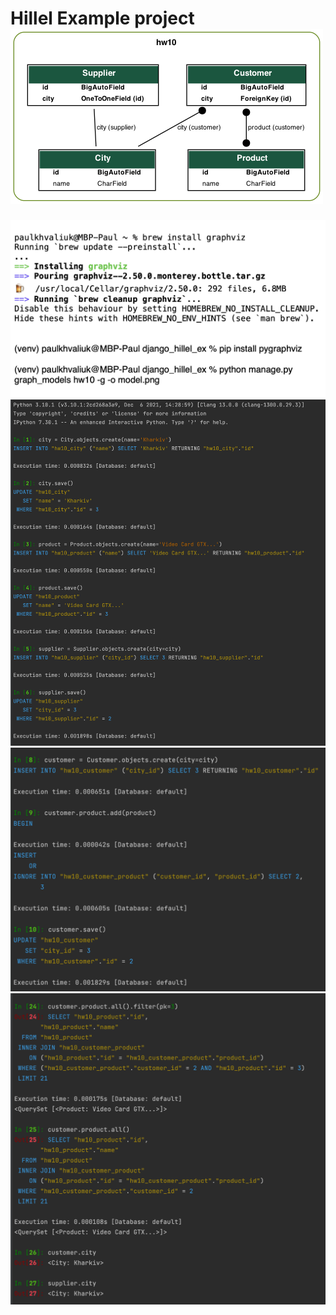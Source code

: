 # Hillel Example project![](md_img/model.png)
![](md_img/terminal_pygraphviz.png)
![](md_img/shell_img/png1.png)![](md_img/shell_img/png2.png)![](md_img/shell_img/png3.png)